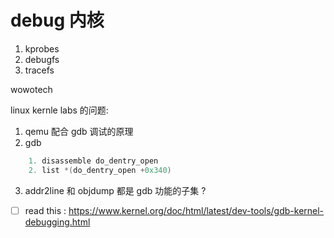 # debug 内核

1. kprobes
2. debugfs
3. tracefs

wowotech 

linux kernle labs 的问题:
1. qemu 配合 gdb 调试的原理
2. gdb
```c
    1. disassemble do_dentry_open  
    2. list *(do_dentry_open +0x340)
```

3. addr2line 和 objdump 都是 gdb 功能的子集 ?


- [ ] read this : https://www.kernel.org/doc/html/latest/dev-tools/gdb-kernel-debugging.html
